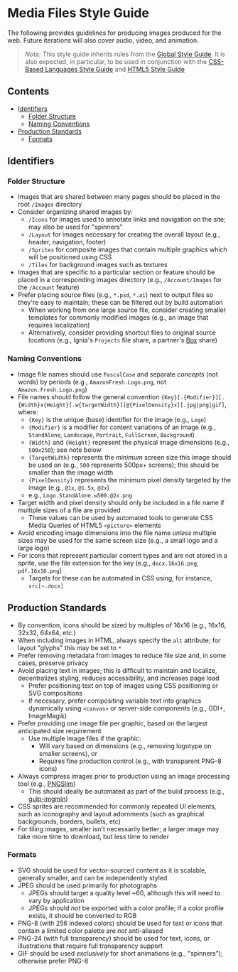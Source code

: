# Media Files Style Guide

The following provides guidelines for producing images produced for the web. Future iterations will also cover audio, video, and animation.

> *Note:* This style guide inherits rules from the [Global Style Guide](../README.md). It is also expected, in particular, to be used in conjunction with the [CSS-Based Languages Style Guide](../CSS-Based%20Languages/README.md) and [HTML5 Style Guide](../SGML-Based%Languages/HTML5.md)

## Contents
- [Identifiers](#identifiers)
  - [Folder Structure](#folder-structure)
  - [Naming Conventions](#naming-conventions)
- [Production Standards](#production-standards)
  - [Formats](#formats)

## Identifiers

### Folder Structure
- Images that are shared between many pages should be placed in the root `/Images` directory
- Consider organizing shared images by:
  - `/Icons` for images used to annotate links and navigation on the site; may also be used for "spinners"
  - `/Layout` for images necessary for creating the overall layout (e.g., header, navigation, footer)
  - `/Sprites` for composite images that contain multiple graphics which will be positioned using CSS
  - `/Tiles` for background images such as textures
- Images that are specific to a particular section or feature should be placed in a corresponding images directory (e.g., `/Account/Images` for the `/Account` feature)
- Prefer placing source files (e.g., `*.psd`, `*.ai`) next to output files so they're easy to maintain; these can be filtered out by build automation
  - When working from one large source file, consider creating smaller templates for commonly modified images (e.g., an image that requires localization)
  - Alternatively, consider providing shortcut files to original source locations (e.g., Ignia's `Projects` file share, a partner's [Box](http://box.com) share)

### Naming Conventions
- Image file names should use `PascalCase` and separate *concepts* (not words) by periods (e.g., `AmazonFresh.Logo.png`, not `Amazon.Fresh.Logo.png`)
- File names should follow the general convention `{Key}[.{Modifier}][.{Width}x{Height}[.w{TargetWidth}][@{PixelDensity}x][.jpg|png|gif]`, where:
  - `{Key}` is the unique (base) identifier for the image (e.g., `Logo`)
  - `{Modifier}` is a modifier for content variations of an image (e.g., `StandAlone`, `Landscape`, `Portrait`, `FullScreen`, `Background`)
  - `{Width}` and `{Height}` represent the physical image dimensions (e.g., `500x250`); see note below
  - `{TargetWidth}` represents the *minimum* screen size this image should be used on (e.g., `500` represents 500px+ screens); this should be smaller than the image width
  - `{PixelDensity}` represents the minimum pixel density targeted by the image (e.g., `@1x`, `@1.5x`, `@2x`)
  - e.g., `Logo.StandAlone.w500.@2x.png`
- Target width and pixel density should only be included in a file name if multiple sizes of a file are provided
  - These values can be used by automated tools to generate CSS Media Queries of HTML5 `<picture>` elements
- Avoid encoding image dimensions into the file name *unless* multiple sizes may be used for the same screen size (e.g., a small logo and a large logo)
- For icons that represent particular content types and are not stored in a sprite, use the file extension for the key (e.g., `docx.16x16.png`, `pdf.16x16.png`)
  - Targets for these can be automated in CSS using, for instance, `src[~.docx]`

## Production Standards
- By convention, icons should be sized by multiples of 16x16 (e.g., 16x16, 32x32, 64x64, etc.)
- When including images in HTML, always specify the `alt` attribute; for layout "glyphs" this may be set to `*`
- Prefer removing metadata from images to reduce file size and, in some cases, preserve privacy
- Avoid placing text in images; this is difficult to maintain and localize, decentralizes styling, reduces accessibility, and increases page load
  - Prefer positioning text on top of images using CSS positioning or SVG compositions
  - If necessary, prefer compositing variable text into graphics dynamically using `<canvas>` or server-side components (e.g., GDI+, ImageMagik)
- Prefer providing one image file per graphic, based on the largest anticipated size requirement
  - Use multiple image files if the graphic:
    - Will vary based on dimensions (e.g., removing logotype on smaller screens), or
    - Requires fine production control (e.g., with transparent PNG-8 icons)
- Always compress images prior to production using an image processing tool (e.g., [PNGSlim](#))
  - This should ideally be automated as part of the build process (e.g., [gulp-imgmin](#))
- CSS sprites are recommended for commonly repeated UI elements, such as iconography and layout adornments (such as graphical backgrounds, borders, bullets, etc)
- For tiling images, smaller isn't necessarily better; a larger image may take more time to download, but less time to render

### Formats
- SVG should be used for vector-sourced content as it is scalable, generally smaller, and can be independently styled
- JPEG should be used primarily for photographs
  - JPEGs should target a quality level ~60, although this will need to vary by application
  - JPEGs should *not* be exported with a color profile; if a color profile exists, it should be converted to RGB
- PNG-8 (with 256 indexed colors) should be used for text or icons that contain a limited color palette are *not* anti-aliased
- PNG-24 (with full transparency) should be used for text, icons, or illustrations that require full transparency support
- GIF should be used *exclusively* for short animations (e.g., "spinners"); otherwise prefer PNG-8
